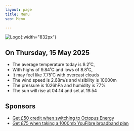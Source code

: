 ```yaml
---
layout: page
title: Menu
seo: Menu

---
```


![Logo](/images/logo.jpg){:width="832px"}

<!-- weather_marker starts -->
## On Thursday, 15 May 2025

- The average temperature today is 9.2˚C,
- With highs of 9.84˚C and lows of 8.8˚C,
- It may feel like 7.75˚C with overcast clouds
- The wind speed is 2.68m/s and visibility is 10000m
- The pressure is 1026hPa and humidity is 77%
- The sun will rise at 04:14 and set at 19:54

<!-- weather_marker ends -->

## Sponsors

- [Get £50 credit when switching to Octopus Energy](https://bit.ly/3oD1nnS)
- [Get £75 when taking a 1000mb YouFibre broadband plan](https://aklam.io/91zWhU?)

